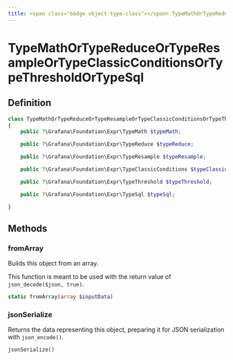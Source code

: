 ```yaml
---
title: <span class="badge object-type-class"></span> TypeMathOrTypeReduceOrTypeResampleOrTypeClassicConditionsOrTypeThresholdOrTypeSql
---
```

# <span class="badge object-type-class"></span> TypeMathOrTypeReduceOrTypeResampleOrTypeClassicConditionsOrTypeThresholdOrTypeSql

## Definition

```php
class TypeMathOrTypeReduceOrTypeResampleOrTypeClassicConditionsOrTypeThresholdOrTypeSql implements \JsonSerializable
{
    public ?\Grafana\Foundation\Expr\TypeMath $typeMath;

    public ?\Grafana\Foundation\Expr\TypeReduce $typeReduce;

    public ?\Grafana\Foundation\Expr\TypeResample $typeResample;

    public ?\Grafana\Foundation\Expr\TypeClassicConditions $typeClassicConditions;

    public ?\Grafana\Foundation\Expr\TypeThreshold $typeThreshold;

    public ?\Grafana\Foundation\Expr\TypeSql $typeSql;

}
```
## Methods

### <span class="badge object-method"></span> fromArray

Builds this object from an array.

This function is meant to be used with the return value of `json_decode($json, true)`.

```php
static fromArray(array $inputData)
```

### <span class="badge object-method"></span> jsonSerialize

Returns the data representing this object, preparing it for JSON serialization with `json_encode()`.

```php
jsonSerialize()
```

